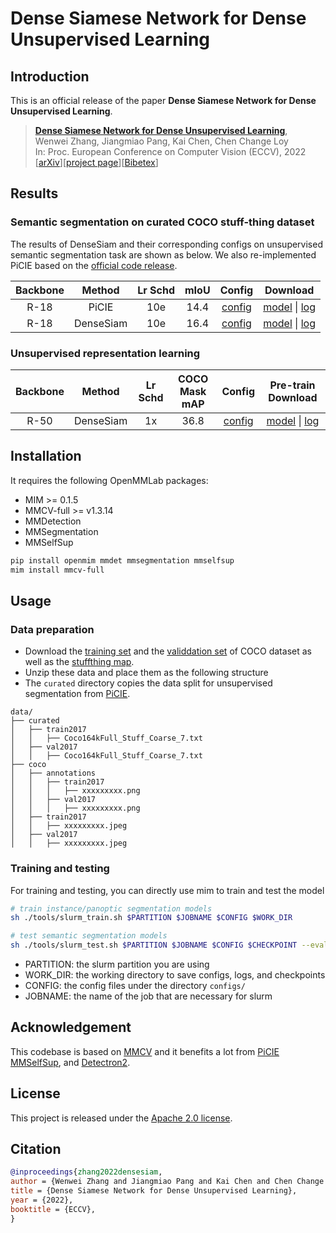 # Dense Siamese Network for Dense Unsupervised Learning

## Introduction

This is an official release of the paper **Dense Siamese Network for Dense Unsupervised Learning**.

> [**Dense Siamese Network for Dense Unsupervised Learning**](https://arxiv.org/abs/2203.11075),  
> Wenwei Zhang, Jiangmiao Pang, Kai Chen, Chen Change Loy  
> In: Proc. European Conference on Computer Vision (ECCV), 2022  
> [[arXiv](https://arxiv.org/abs/2203.11075)][[project page](https://www.mmlab-ntu.com/project/densesiam/index.html)][[Bibetex](https://github.com/ZwwWayne/DenseSiam#citation)]

## Results

### Semantic segmentation on curated COCO stuff-thing dataset

The results of DenseSiam and their corresponding configs on unsupervised semantic segmentation task are shown as below.
We also re-implemented PiCIE based on the [official code release](https://github.com/janghyuncho/PiCIE).

| Backbone | Method | Lr Schd | mIoU | Config | Download |
| :---: | :---: | :---: | :---: | :---: | :---: |
| R-18  | PiCIE | 10e       | 14.4 |[config](configs/picie/picie_r18_fpn_10e_coco_curated.py) | [model]() &#124;  [log]() |
| R-18  | DenseSiam | 10e     | 16.4 |[config](configs/densesiam/densesiam_r18_fpn_aux_seg-rebalance_4x64_sgd-fix-10e_coco-curated.py) | [model]() &#124;  [log]() |

### Unsupervised representation learning

| Backbone | Method | Lr Schd | COCO Mask mAP| Config | Pre-train Download |
| :---: | :---: | :---: | :---: | :---: | :---: |
| R-50  | DenseSiam | 1x        | 36.8 |[config](configs/) | [model]() &#124;  [log]() |

## Installation

It requires the following OpenMMLab packages:

- MIM >= 0.1.5
- MMCV-full >= v1.3.14
- MMDetection
- MMSegmentation
- MMSelfSup

```bash
pip install openmim mmdet mmsegmentation mmselfsup
mim install mmcv-full
```

## Usage

### Data preparation

- Download the [training set](http://images.cocodataset.org/zips/train2017.zip) and the [validdation set](http://images.cocodataset.org/zips/val2017.zip) of COCO dataset as well as the [stuffthing map](http://calvin.inf.ed.ac.uk/wp-content/uploads/data/cocostuffdataset/stuffthingmaps_trainval2017.zip).
- Unzip these data and place them as the following structure
- The `curated` directory copies the data split for unsupervised segmentation from [PiCIE](https://github.com/janghyuncho/PiCIE).

```text
data/
├── curated
│   ├── train2017
│   │   ├── Coco164kFull_Stuff_Coarse_7.txt
│   ├── val2017
│   │   ├── Coco164kFull_Stuff_Coarse_7.txt
├── coco
│   ├── annotations
│   │   ├── train2017
│   │   │   ├── xxxxxxxxx.png
│   │   ├── val2017
│   │   │   ├── xxxxxxxxx.png
│   ├── train2017
│   │   ├── xxxxxxxxx.jpeg
│   ├── val2017
│   │   ├── xxxxxxxxx.jpeg
```

### Training and testing

For training and testing, you can directly use mim to train and test the model

```bash
# train instance/panoptic segmentation models
sh ./tools/slurm_train.sh $PARTITION $JOBNAME $CONFIG $WORK_DIR

# test semantic segmentation models
sh ./tools/slurm_test.sh $PARTITION $JOBNAME $CONFIG $CHECKPOINT --eval mIoU
```

- PARTITION: the slurm partition you are using
- WORK_DIR: the working directory to save configs, logs, and checkpoints
- CONFIG: the config files under the directory `configs/`
- JOBNAME: the name of the job that are necessary for slurm

## Acknowledgement

This codebase is based on [MMCV](https://github.com/open-mmlab/mmcv) and it benefits a lot from [PiCIE](https://github.com/janghyuncho/PiCIE) [MMSelfSup](https://github.com/open-mmlab/mmselfsup), and [Detectron2](https://github.com/facebookresearch/detectron2).

## License

This project is released under the [Apache 2.0 license](LICENSE).

## Citation

```bibtex
@inproceedings{zhang2022densesiam,
author = {Wenwei Zhang and Jiangmiao Pang and Kai Chen and Chen Change Loy},
title = {Dense Siamese Network for Dense Unsupervised Learning},
year = {2022},
booktitle = {ECCV},
}
```
